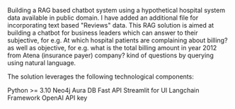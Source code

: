 Building a RAG based chatbot system using a hypothetical hospital system data available in public domain. I have added an additional file for incorporating text based "Reviews" data. 
This RAG solution is aimed at building a chatbot for business leaders which can answer to their subjective, for e.g. At which hospital patients are complaining about billing? as well as objective, 
for e.g. what is the total billing amount in year 2012 from Atena (insurance payer) company? kind of questions by querying using natural language.

The solution leverages the following technological components:

Python >= 3.10
Neo4j Aura DB
Fast API
Streamlit for UI
Langchain Framework
OpenAI API key
